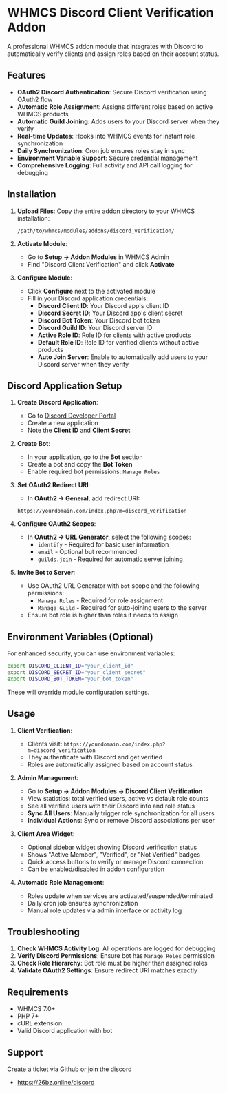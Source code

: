 # WHMCS Discord Client Verification Addon

A professional WHMCS addon module that integrates with Discord to automatically verify clients and assign roles based on their account status.

## Features

- **OAuth2 Discord Authentication**: Secure Discord verification using OAuth2 flow
- **Automatic Role Assignment**: Assigns different roles based on active WHMCS products
- **Automatic Guild Joining**: Adds users to your Discord server when they verify
- **Real-time Updates**: Hooks into WHMCS events for instant role synchronization
- **Daily Synchronization**: Cron job ensures roles stay in sync
- **Environment Variable Support**: Secure credential management
- **Comprehensive Logging**: Full activity and API call logging for debugging

## Installation

1. **Upload Files**: Copy the entire addon directory to your WHMCS installation:

   ```
   /path/to/whmcs/modules/addons/discord_verification/
   ```

2. **Activate Module**:

   - Go to **Setup → Addon Modules** in WHMCS Admin
   - Find "Discord Client Verification" and click **Activate**

3. **Configure Module**:
   - Click **Configure** next to the activated module
   - Fill in your Discord application credentials:
     - **Discord Client ID**: Your Discord app's client ID
     - **Discord Secret ID**: Your Discord app's client secret
     - **Discord Bot Token**: Your Discord bot token
     - **Discord Guild ID**: Your Discord server ID
     - **Active Role ID**: Role ID for clients with active products
     - **Default Role ID**: Role ID for verified clients without active products
     - **Auto Join Server**: Enable to automatically add users to your Discord server when they verify

## Discord Application Setup

1. **Create Discord Application**:

   - Go to [Discord Developer Portal](https://discord.com/developers/applications)
   - Create a new application
   - Note the **Client ID** and **Client Secret**

2. **Create Bot**:

   - In your application, go to the **Bot** section
   - Create a bot and copy the **Bot Token**
   - Enable required bot permissions: `Manage Roles`

3. **Set OAuth2 Redirect URI**:

   - In **OAuth2 → General**, add redirect URI:

   ```
   https://yourdomain.com/index.php?m=discord_verification
   ```

4. **Configure OAuth2 Scopes**:

   - In **OAuth2 → URL Generator**, select the following scopes:
     - `identify` - Required for basic user information
     - `email` - Optional but recommended
     - `guilds.join` - Required for automatic server joining

5. **Invite Bot to Server**:
   - Use OAuth2 URL Generator with `bot` scope and the following permissions:
     - `Manage Roles` - Required for role assignment
     - `Manage Guild` - Required for auto-joining users to the server
   - Ensure bot role is higher than roles it needs to assign

## Environment Variables (Optional)

For enhanced security, you can use environment variables:

```bash
export DISCORD_CLIENT_ID="your_client_id"
export DISCORD_SECRET_ID="your_client_secret"
export DISCORD_BOT_TOKEN="your_bot_token"
```

These will override module configuration settings.

## Usage

1. **Client Verification**:

   - Clients visit: `https://yourdomain.com/index.php?m=discord_verification`
   - They authenticate with Discord and get verified
   - Roles are automatically assigned based on account status

2. **Admin Management**:

   - Go to **Setup → Addon Modules → Discord Client Verification**
   - View statistics: total verified users, active vs default role counts
   - See all verified users with their Discord info and role status
   - **Sync All Users**: Manually trigger role synchronization for all users
   - **Individual Actions**: Sync or remove Discord associations per user

3. **Client Area Widget**:

   - Optional sidebar widget showing Discord verification status
   - Shows "Active Member", "Verified", or "Not Verified" badges
   - Quick access buttons to verify or manage Discord connection
   - Can be enabled/disabled in addon configuration

4. **Automatic Role Management**:
   - Roles update when services are activated/suspended/terminated
   - Daily cron job ensures synchronization
   - Manual role updates via admin interface or activity log

## Troubleshooting

1. **Check WHMCS Activity Log**: All operations are logged for debugging
2. **Verify Discord Permissions**: Ensure bot has `Manage Roles` permission
3. **Check Role Hierarchy**: Bot role must be higher than assigned roles
4. **Validate OAuth2 Settings**: Ensure redirect URI matches exactly

## Requirements

- WHMCS 7.0+
- PHP 7+
- cURL extension
- Valid Discord application with bot

## Support

Create a ticket via Github or join the discord

- https://26bz.online/discord
